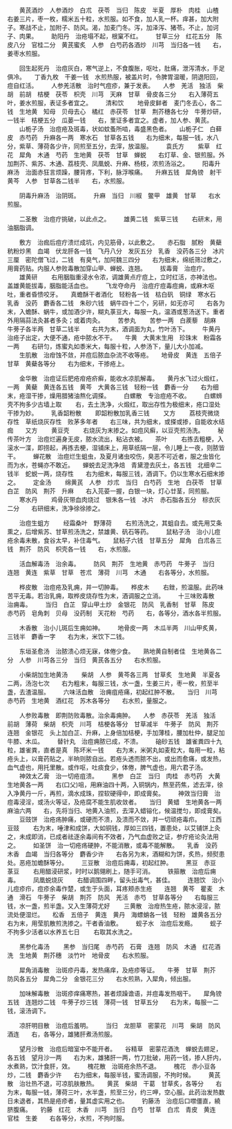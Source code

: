 <!-- { "loadSidebar": true } -->
　　黄芪酒炒　人参酒炒　白朮　茯苓　当归　陈皮　半夏　厚朴　肉桂　山楂　　右姜三片，枣一枚，糯米五十粒，水煎服。如不食，加人乳一杯。痒甚，加大附子。寒战不止，加附子、防风。渴，加麦门冬。泻，加泽泻、猪苓。不止，加诃子、肉果。
　　助阳丹　治疮塌不起，根窠不红。
　　甘草三分　红花五分　陈皮八分　官桂二分　黄芪蜜炙　人参　白芍药各酒炒　川芎　当归各一钱　　右，姜枣水煎服。

　　回生起死丹　治痘灰白，寒气逆上，不食腹胀，呕吐，肚痛，泄泻清水，手足俱冷。　　丁香九枚　干姜一钱　水煎热服，被盖片时，令脾胃温暖，阴退阳回，痘自红活。
　　人参羌活散　治时气痘疹，兼于发表。　　人参　羌活　独活　柴胡　前胡　桔梗　茯苓　枳壳　川芎　天麻　甘草　骨皮各三分　　右入薄荷五叶，姜水煎服，表证多者宜之。
　　清和饮
　　地骨皮鲜者　麦门冬去心，各二钱　生地黄　知母　贝母去心　橘红　赤茯苓　甘草　荆芥穗各七分　牛蒡炒研，一钱半　桔梗五分　瓜蒌一钱　　右，里证多者宜之。虚者，加人参、黄芪。
　　山栀子汤　治痘疮及斑毒，状如蚊蚤所啮，毒盛黑色者。　　山栀子仁　白藓皮　赤芍药　升麻各一两　寒水石　甘草各五钱　　右为细末，每服一钱，水八分，紫草、薄荷各少许，同煎至五分，去滓，放温服。
　　袁氏方
　　紫草　红花　犀角　木通　芍药　生地黄　茯苓　甘草　蝉蜕　　右灯草、金、银煎服。外加荆芥、紫苏、木通、荔枝壳、凤凰蜕、升麻、杨枝，浓煎汤浴之。
　　阳毒升麻汤　治面赤狂言烦躁，腰背疼，下利，脉浮喉痛。　　升麻五钱　犀角镑　射干　黄芩　人参　甘草各二钱半　　右，水煎服。

　　阴毒升麻汤　治阴斑。
　　升麻　当归　川椒　鳖甲　雄黄　甘草　　右水煎服。

　　二圣散　治痘疔挑破，以此点之。
　　雄黄二钱　紫草三钱
　　右研末，用油胭脂调。

　　敷方　治痂后痘疔溃烂成坑，内见筋骨，以此敷之。　　赤石脂　腻粉　黄蘗　秔粉炒黑　血竭　伏龙肝各一钱　飞丹八分　发灰五分　乳香　没药各三分　冰片三厘　密陀僧飞过，二钱　有臭气，加阿魏三四分　　右为细末，绵纸筛过敷之，用膏药贴。内服人参败毒散加穿山甲、蝉蜕、连翘。
　　拔毒膏　治痘疔。
　　雄黄研
　　右用胭脂重浸水令浓，调雄黄点疔痘上，立时红活，亦神法也。盖雄黄能拔毒，胭脂能活血也。
　　飞龙夺命丹　治痘疔痘毒痘痈，或麻木呕吐，重者昏愦咬牙。　　真蟾酥干者酒化　轻粉各一钱　枯白矾　铜绿　寒水石　乳香　没药　麝香各二钱　朱砂六钱　蜗牛四十二个，另研，如无亦可　　右各为末，入蟾酥、蜗牛，或加酒少许，糊丸菉豆大，每服一丸，温酒或葱汤送下。重者外用隔蒜法灸甚者多灸；或着肉灸。
　　苦参丸
　　苦参一两　白蒺藜　胡麻　牛蒡子各半两　甘草二钱半　　右共为末，酒调面为丸，竹叶汤下。
　　牛黄丹　治疮子出定，大便不通，疮中脓水不干。　　牛黄　大黄末生用　珍珠末　粉霜各一两　　右研匀，炼蜜丸如黍米大，每服十粒，人参汤下，量儿大小加减。
　　生肌散　治疳蚀不敛，并痘后脓血杂流不收等疮。　　地骨皮　黄连　五倍子　甘草　黄蘗各等分　　右为细末，干掺疮上。

　　金华散　治痘证后肥疮疳疮疥癣，能收水凉肌解毒。　　黄丹水飞过火煅红，一两　黄蘗　黄连各五钱　黄芩　大黄各三钱　轻粉一钱　麝香一分　　右为细末，疮湿干掺，燥用腊猪油熬化调搽。
　　白螺散　专治痘疮不收。
　　白螺蛳壳不拘多少古墙上取
　　右，去土洗净，火煅红，取出存性为极细末，疮口湿处干掺为妙。
　　乳香韶粉散
　　即韶粉散加乳香三钱
　　又方
　　荔枝壳微烧存性　草纸烧灰存性　败茅多年者　　右三味，共为细末，或搽或掺，自能收水结痂　　又方
　　黄豆壳
　　右烧灰为末掺之。如痘风癣，以豆壳煎汤洗。
　　秘传茶叶方　治痘烂遍身无皮，脓水流出，粘沾衣被。　　茶叶
　　右拣去粗梗，入滚水一渫，即捞起，再拣去梗，湿铺床上，用草纸隔一层，令儿睡上一夜，则脓皆干。
　　蝉花散　治痘烂生蛆虫，及夏月诸虫咬伤，臭恶不可近者，服之虫皆化而为水，苍蝇亦不敢近。　　蝉蜕去足洗净焙　青黛澄去灰土，各五钱　北细辛二钱半　蛇蜕一两，烧存性　　右为细末，每服三钱，酒调下。仍以生寒水石细末掺之。
　　定金汤
　　绵黄芪　人参　炒朮　当归　白芍药　生地　白茯苓　甘草　白芷　防风　荆芥　升麻　　右入芫荽一握，白银一块，灯心廿茎，同煎服。
　　寒水丹
　　鸡骨灰带血肉烧过　银朱各一钱　冰片　赤石脂各五分　棕衣灰二分　　右研细末，洗净徐徐掺之。

　　治痘生蛆方
　　经霜桑叶　野薄荷
　　右煎汤洗之，其蛆自去。或先用艾条熏之，后增紫苏、甘草煎汤洗之，禁雄黄、矾石等药。
　　鼠粘子汤　治小儿痘疮余毒未散，食谷太早，补住毒气。　　鼠粘子六钱　甘草五分　犀角　白朮各三钱　荆芥　防风　枳壳各一钱　　右，水煎服。

　　活血解毒汤　治余毒。
　　防风　荆芥　生地黄　赤芍药　牛蒡子　当归　连翘　黄连　紫草　甘草　苍朮　薄荷　川芎　木通　　右各等分，水煎服。

　　桦皮散　治痘疮及乳痈，并一切肿毒。　　桦皮木
　　右銼，煎温服。此药味苦平无毒。若治乳痈，取桦皮烧存性为末，酒调服之立消。
　　十三味败毒散　治痈毒。
　　当归　白芷　穿山甲土炒　金银花　防风　乳香制　甘草　陈皮　赤芍药　皂角刺　贝母　没药制　天花粉　芍药　　右，各等分，酒水各半煎服。

　　木香散　治小儿斑后生痈如神。
　　地骨皮一两　木瓜半两　川山甲炙黄，三钱半　麝香一字　　右为末，米饮下二钱。

　　东垣圣愈汤　治脓溃心烦无寐，体倦少食。　　熟地黄自制者佳　生地黄各二分　人参　川芎各三分　当归　黄芪各五分　　右水煎服。

　　小柴胡加生地黄汤
　　柴胡　人参　黄芩各三两　甘草炙　生地黄　半夏各二两，汤泡七次　　右为粗末，每服三钱，水一盏，生姜三片，枣一枚，煎至半盏，去渣温服。
　　六味活血散　治痈疽疮痛，初起红肿不散。　　当归　川芎　赤芍药　生地黄　酒红花　苏木各等分　　右水煎，量服之。

　　人参败毒散　即荆防败毒散。治余毒痈肿。　　人参　赤茯苓　羌活　独活　前胡　薄荷　柴胡　枳壳　川芎　桔梗各等分　甘草减半　牛蒡子　防风　荆芥　连翘　金银花　头上加白芷、升麻，上身倍加桔梗，手加薄桂，腰加杜仲，腿足加牛膝、木瓜。
　　替针丸　治痘痈脓已成，不溃。
　　硇砂五钱　雄雀粪四十九粒，雄雀粪，直者是真　陈坏米一钱　　右为末，米粥丸如麦粒大，每用一粒，粘疮头上，以膏药贴之，半晌则脓自出。若疮头透而脓不出，或出而愈痛，或发热，血气虚也，用托里散。或作呕，吐痰食少，体倦，脾气虚也，用六君子汤。
　　神效太乙膏　治一切疮疽溃。
　　黑参　白芷　当归　肉桂　赤芍药　大黄　生地黄各一两　　右(口父)咀，用麻油四十两，入铜锅内，熬至药焦，滤去滓，徐入净黄丹一斤，再煎，滴水成珠，捏软硬得中，即成膏矣。
　　神效当归膏　治痘毒浸淫，或汤火等证，及疮腐不能生肌收敛者。　　当归　黄蜡　生地黄各一两　麻油六两　　右，先将当归、地黄入油煎，去滓入蜡镕化，候温搅匀，即成膏矣。
　　豆豉饼　治疮疡肿痛，或硬而不溃，及溃而不敛，并一切顽疮毒疖。　　江西豆豉
　　右为末，唾津和成饼，大如铜钱，厚如三四钱，置患处，以艾铺饼上灸之，未成即消，已成者祛逐余毒间有不效者，乃气血虚败之证，参疔疮论灸法用之。
　　如圣饼　治一切疮疡硬肿，不能消散，或毒不能解散。　　乳香　没药　木香　血竭　当归各等分　麝香少许　　右各另为末，酒糊和为饼，炙热，频熨患处。恶疮加蟾酥等分。
　　三豆散　治痘后痈毒，初起红肿。
　　黑豆　赤豆　菉豆
　　右用醋浸研浆，时时以鹅翎刷上，随手可消。
　　铁箍散　治痘后痈毒。
　　凤凰蜕烧灰
　　右醋调围四畔，留头出毒气，甚佳。
　　连翘饮　治小儿痘疹疖，痘疹余毒作楚，或生于头面，耳疼颊赤生疮　　连翘　黄芩　瞿麦　木通　滑石　牛蒡子　柴胡　荆芥　防风　羌活　赤芍　甘草各等分　　右每服三钱，水一盏，煎半盏。又入生薄荷尤好
　　三黄散　治疳热生疮，脓水浸淫，脓流处便湿烂。　　松香　五倍子　黄连　黄丹　海螵蛸各一钱　轻粉　雄黄各五分　　右为末，用莹肌散煎洗掺之。干者香油敷。
　　蚬子水　治痘后发瘾。
　　蚬子不拘多少活者以水养五七日
　　右取其水洗之。

　　黑参化毒汤
　　黑参　当归尾　赤芍药　石膏　连翘　防风　木通　红花酒洗　生地黄　荆芥穗　淡竹叶　地骨皮　　右水煎服。

　　犀角消毒散　治斑疹丹毒，发热痛痒，及疮疹等证。　　牛蒡　甘草　荆芥　防风各五分　犀角二分　金银花三分　　右水煎熟，入犀角，倾出服。

　　加味解毒散　治斑疹痒痛寒热，甚者烦躁谵语，并痘毒发热咽干。　　犀角镑五钱　连翘炒二钱　牛蒡子炒三钱　薄荷一钱　甘草五分　　右为末，每服一二钱，滚汤调下。

　　凉肝明目散　治痘后羞明。
　　当归　龙胆草　密蒙花　川芎　柴胡　防风　酒连　　右，各等分，雄猪肝煮汤煎服。

　　望月沙散　治痘后暗室中不能开者。　　谷精草　密蒙花酒洗　蝉蜕去翅足，各五钱　望月沙一两　　右为末，雄猪肝一两，竹刀批破，用药一钱，掺人肝内，水煮熟，饮汁食肝，效。
　　槐花散　治斑疮余热不退。
　　槐花　赤小豆各炒，二钱　麝香少许　　右为细末，每服半钱，蜜汤调服，不拘时候。
　　黄芪散　治壮热不退，可凉肌肤散热。　　黄芪　柴胡　干葛　甘草炙，各等分　　右为末，每服一钱，薄荷三叶，水半盏，煎至三分，约三呷，空心服。此药治发热数日未退者，其热是疮疹者，量其虚实用之也。
　　钓藤汤　治痘后口噤僵直，繞脐腹痛。　　钓藤　红花　木香　川芎　当归　白芍　甘草　白朮　青皮　黄连　官桂　生姜　　右各等分，水煎，不拘时服。

